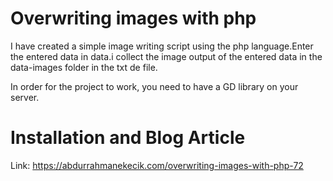 # Overwriting images with php

I have created a simple image writing script using the php language.Enter the entered data in data.i collect the image output of the entered data in the data-images folder in the txt de file.

In order for the project to work, you need to have a GD library on your server.


# Installation and Blog Article

Link: https://abdurrahmanekecik.com/overwriting-images-with-php-72
